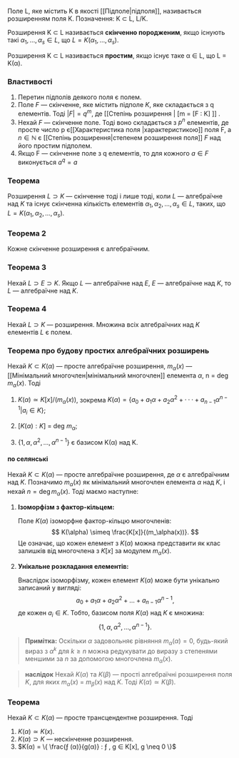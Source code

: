 Поле L, яке мiстить K в якостi [[Підполе|пiдполя]], називається розширенням поля K.
Позначення: K ⊂ L, L/K.

Розширення K ⊂ L називається __скiнченно породженим__, якщо iснують такi $α_1, . . . , α_s ∈ L$,
що $L = K(α_1, . . . , α_s)$.

Розширення K ⊂ L називається __простим__, якщо iснує таке α ∈ L, що L = K(α).

### Властивості
1) Перетин пiдполiв деякого поля є полем.
2) Поле $F$ — скiнченне, яке мiстить пiдполе $K$, яке складається з q елементiв. Тодi $|F| = q^m$, де [[Степінь розширення | [m = [F : K] ]] .
3) Нехай $F$ — скiнченне поле. Тодi воно складається з $p^n$ елементiв, де просте число p є[[Характеристика поля |характеристикою]] поля F, а $n \in \mathbb{N}$ є [[Степінь розширення|степенем розширення поля]] $F$ над його простим пiдполем.
4) Якщо F — скiнченне поле з q елементiв, то для кожного $a \in F$ виконується $a^q = a$
### Теорема
Розширення $L ⊃ K$ — скiнченне тодi i лише тодi, коли $L$ — алгебраїчне над $K$ та iснує
скiнченна кiлькiсть елементiв $α_1, α_2, . . . , α_s \in L$, таких, що $L = K(α_1, α_2, . . . , α_s)$.

### Теорема 2
Кожне скiнченне розширення є алгебраїчним.
### Теорема 3
Нехай $L ⊃ E ⊃ K$. Якщо $L$ — алгебраїчне над $E$, $E$ — алгебраїчне над $K$, то $L$ — алгебраїчне
над $K$.
### Теорема 4
Нехай $L ⊃ K$ — розширення. Множина всiх алгебраїчних над $K$ елементiв $L$ є полем.

### Теорема про будову простих алгебраїчних розширень
Нехай $K ⊂ K(α)$ — просте алгебраїчне розширення, $m_α(x)$ — [[Мінімальний многочлен|мiнiмальний многочлен]]
елемента $α$, n = deg $m_α(x)$. Тодi
1) $K(α) ≃ K[x]/ (m_α(x))$, зокрема $K(α) = \{ a_0 + a_1α + a_2α^2 + · · · + a_{n−1}α^{n−1}| a_{i} \in K\}$;

2) $[K(α) : K]$ = deg $m_α$;
3) $\{1, α, α^2, . . . , α^{n−1}\}$ є базисом K(α) над K.

#### по селянські

Нехай $K \subset K(\alpha)$ — просте алгебраїчне розширення, де $\alpha$ є алгебраїчним над $K$. Позначимо $m_\alpha(x)$ як мінімальний многочлен елемента $\alpha$ над $K$, і нехай $n = \deg m_\alpha(x)$. Тоді маємо наступне:

1. **Ізоморфізм з фактор-кільцем:**

   Поле $K(\alpha)$ ізоморфне фактор-кільцю многочленів:
   $$
   K(\alpha) \simeq \frac{K[x]}{(m_\alpha(x))}.
   $$
   Це означає, що кожен елемент з $K(\alpha)$ можна представити як клас залишків від многочлена з $K[x]$ за модулем $m_\alpha(x)$.

2. **Унікальне розкладання елементів:**

   Внаслідок ізоморфізму, кожен елемент $K(\alpha)$ може бути унікально записаний у вигляді:
   $$
   a_0 + a_1\alpha + a_2\alpha^2 + \dots + a_{n-1}\alpha^{n-1},
   $$
   де кожен $a_i \in K$. Тобто, базисом поля $K(\alpha)$ над $K$ є множина:
   $$
   \{1, \alpha, \alpha^2, \dots, \alpha^{n-1}\}.
   $$

> **Примітка:** Оскільки $\alpha$ задовольняє рівняння $m_\alpha(\alpha) = 0$, будь-який вираз з $\alpha^k$ для $k \ge n$ можна редукувати до виразу з степенями меншими за $n$ за допомогою многочлена $m_\alpha(x)$.



>**наслідок** Нехай $K(α)$ та $K(β)$ — простi алгебраїчнi розширення поля $K$, для яких $m_α(x)$ = $m_β(x)$
  над $K$. Тодi $K(α) ≃ K(β)$.

### Теорема
Нехай $K ⊂ K(α)$ — просте трансцендентне розширення. Тодi
1) $K(α) ≃ K(x)$.
2) $K(α) ⊃ K$ — нескiнченне розширення.
3) $K(α) = \{ \frac{ƒ (α)}{g(α)} : ƒ , g ∈ K[x], g \neq 0 \}$


